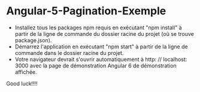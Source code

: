 # Angular-5-Pagination-Exemple
 - Installez tous les packages npm requis en exécutant  "npm install" à partir de la ligne de commande du dossier racine du projet (où se trouve package.json).
- Démarrez l'application en exécutant "npm start" à partir de la ligne de commande dans le dossier racine du projet.
- Votre navigateur devrait s'ouvrir automatiquement à http: // localhost: 3000 avec la page de démonstration Angular 6 de démonstration affichée.

Good luck!!!!
